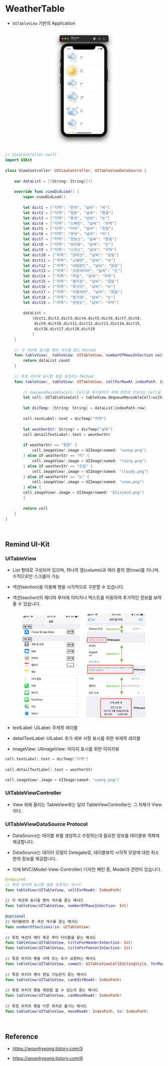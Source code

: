 # WeatherTable

- `UITableView` 기반의 Application

<p align="center">
  <img src = "./img/1.png" width="40%" alt="1">
</p>

```swift
// ViewController.swift
import UIKit

class ViewController: UIViewController, UITableViewDataSource {

    var dataList = [[String: String]]()
    
    override func viewDidLoad() {
        super.viewDidLoad()
        
        let dict1 = ["지역": "한국", "날씨": "비"]
        let dict2 = ["지역": "일본", "날씨": "맑음"]
        let dict3 = ["지역": "중국", "날씨": "눈"]
        let dict4 = ["지역": "스페인", "날씨": "우박"]
        let dict5 = ["지역": "미국", "날씨": "흐림"]
        let dict6 = ["지역": "영국", "날씨": "비"]
        let dict7 = ["지역": "프랑스", "날씨": "맑음"]
        let dict8 = ["지역": "브라질", "날씨": "눈"]
        let dict9 = ["지역": "스위스", "날씨": "우박"]
        let dict10 = ["지역": "덴마크", "날씨": "흐림"]
        let dict11 = ["지역": "스웨덴", "날씨": "비"]
        let dict12 = ["지역": "네덜란드", "날씨": "맑음"]
        let dict13 = ["지역": "크로아티아", "날씨": "눈"]
        let dict14 = ["지역": "독일", "날씨": "우박"]
        let dict15 = ["지역": "필리핀", "날씨": "흐림"]
        let dict16 = ["지역": "헝가리", "날씨": "비"]
        let dict17 = ["지역": "이탈리아", "날씨": "맑음"]
        let dict18 = ["지역": "벨기에", "날씨": "눈"]
        let dict19 = ["지역": "핀란드", "날씨": "우박"]
        
        dataList =
            [dict1,dict2,dict3,dict4,dict5,dict6,dict7,dict8,
             dict9,dict10,dict11,dict12,dict13,dict14,dict15,
             dict16,dict17,dict18,dict19
            ]
    }

    // 각 섹션에 표시할 행의 개수를 묻는 Method
    func tableView(_ tableView: UITableView, numberOfRowsInSection section: Int) -> Int {
        return dataList.count
    }
    
    // 특정 위치에 표시할 셀을 요청하는 Method
    func tableView(_ tableView: UITableView, cellForRowAt indexPath: IndexPath) -> UITableViewCell {
        
        // dequeueReusableCell: Cell을 재사용하기 위해 화면에 안보이는 Cell을 Queue에 enque, deque를 한다.
        let cell: UITableViewCell = tableView.dequeueReusableCell(withIdentifier: "Cell", for: indexPath)
        
        let dicTemp: [String: String] = dataList[indexPath.row]
        
        cell.textLabel!.text = dicTemp["지역"]
        
        let weatherStr: String? = dicTemp["날씨"]
        cell.detailTextLabel!.text = weatherStr
        
        if weatherStr == "맑음" {
            cell.imageView!.image = UIImage(named: "sunny.png")
        } else if weatherStr == "비" {
            cell.imageView!.image = UIImage(named: "rainy.png")
        } else if weatherStr == "흐림" {
            cell.imageView!.image = UIImage(named: "cloudy.png")
        } else if weatherStr == "눈" {
            cell.imageView!.image = UIImage(named: "snow.png")
        } else {
        cell.imageView!.image = UIImage(named: "blizzard.png")
        }
        
        return cell
    }
}

```

<br>

## Remind UI-Kit

### UITableView
- List 형태로 구성되어 있으며, 하나의 열(column)과 여러 줄의 행(row)를 지니며, 수직으로만 스크롤이 가능

- 섹션(section)을 이용해 행을 시각적으로 구분할 수 있습니다.

- 섹션(section)의 헤더와 푸터에 이미지나 텍스트를 이용하여 추가적인 정보를 보여줄 수 있습니다.

<p align="center">
  <img src = "./img/2.png" width="40%" alt="2">
  <img src = "./img/3.png" width="40%" alt="3">
</p>

- textLabel: UILabel: 주제목 레이블

- detailTextLabel: UILabel: 추가 세부 사항 표시를 위한 부제목 레이블

- imageView: UIImageView: 이미지 표시를 위한 이미지뷰 

```swift
cell.textLabel!.text = dicTemp["지역"]
        
cell.detailTextLabel!.text = weatherStr

cell.imageView!.image = UIImage(named: "sunny.png")
```

### UITableViewController
- View 위에 올리는 TableView와는 달리 TableViewController는 그 자체가 View이다.

### UITableViewDataSource Protocol
- DataSource는 테이블 뷰를 생성하고 수정하는데 필요한 정보를 테이블뷰 객체에 제공합니다.

- DataSource는 데이터 모델의 Delegate로, 테이블뷰의 시각적 모양에 대한 최소한의 정보를 제공합니다.

- 이에 MVC(Model-View-Controller) 디자인 패턴 중, Model과 관련이 있습니다.

```swift
@required 
// 특정 위치에 표시할 셀을 요청하는 메서드
func tableView(UITableView, cellForRowAt: IndexPath) 
 
// 각 섹션에 표시할 행의 개수를 묻는 메서드
func tableView(UITableView, numberOfRowsInSection: Int)
 
@optional
// 테이블뷰의 총 섹션 개수를 묻는 메서드
func numberOfSections(in: UITableView)
 
// 특정 섹션의 헤더 혹은 푸터 타이틀을 묻는 메서드
func tableView(UITableView, titleForHeaderInSection: Int)
func tableView(UITableView, titleForFooterInSection: Int)
 
// 특정 위치의 행을 삭제 또는 추가 요청하는 메서드
func tableView(UITableView, commit: UITableViewCellEditingStyle, forRowAt: IndexPath)
 
// 특정 위치의 행이 편집 가능한지 묻는 메서드
func tableView(UITableView, canEditRowAt: IndexPath)

// 특정 위치의 행을 재정렬 할 수 있는지 묻는 메서드
func tableView(UITableView, canMoveRowAt: IndexPath)
 
// 특정 위치의 행을 다른 위치로 옮기는 메서드
func tableView(UITableView, moveRowAt: IndexPath, to: IndexPath)
```

<br>

## Reference
- https://woonhyeong.tistory.com/5

- https://woonhyeong.tistory.com/6